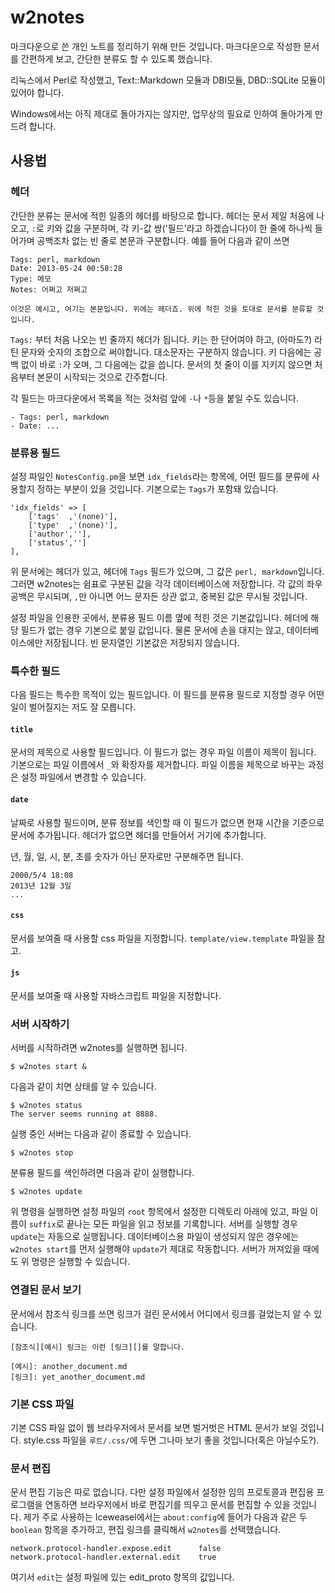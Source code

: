 w2notes
=======

마크다운으로 쓴 개인 노트를 정리하기 위해 만든 것입니다. 마크다운으로 작성한 문서를 간편하게 보고, 간단한 분류도 할 수 있도록 했습니다.

리눅스에서 Perl로 작성했고, Text::Markdown 모듈과 DBI모듈, DBD::SQLite 모듈이 있어야 합니다. 

Windows에서는 아직 제대로 돌아가지는 않지만, 업무상의 필요로 인하여 돌아가게 만드려 합니다.

사용법
----

### 헤더 ###

간단한 분류는 문서에 적힌 일종의 헤더를 바탕으로 합니다. 헤더는 문서 제일 처음에 나오고, `:`로 키와 값을 구분하며, 각 키-값 쌍('필드'라고 하겠습니다)이 한 줄에 하나씩 들어가며 공백조차 없는 빈 줄로 본문과 구분합니다. 예를 들어 다음과 같이 쓰면

	Tags: perl, markdown
	Date: 2013-05-24 00:58:28
	Type: 메모
	Notes: 어쩌고 저쩌고

	이것은 예시고, 여기는 본문입니다. 위에는 헤더죠. 위에 적힌 것을 토대로 문서를 분류할 것입니다. 

`Tags:` 부터 처음 나오는 빈 줄까지 헤더가 됩니다. 키는 한 단어여야 하고, (아마도?) 라틴 문자와 숫자의 조합으로 써야합니다. 대소문자는 구분하지 않습니다. 키 다음에는 공백 없이 바로 `:`가 오며, 그 다음에는 값을 씁니다. 문서의 첫 줄이 이를 지키지 않으면 처음부터 본문이 시작되는 것으로 간주합니다.

각 필드는 마크다운에서 목록을 적는 것처럼 앞에 `-`나 `*`등을 붙일 수도 있습니다. 

	- Tags: perl, markdown
	- Date: ...

### 분류용 필드 ###

설정 파일인 `NotesConfig.pm`을 보면 `idx_fields`라는 항목에, 어떤 필드를 분류에 사용할지 정하는 부분이 있을 것입니다. 기본으로는 `Tags`가 포함돼 있습니다. 

	'idx_fields' => [
		['tags'  ,'(none)'],
		['type'  ,'(none)'],
		['author',''],
		['status','']
	],

위 문서에는 헤더가 있고, 헤더에 `Tags` 필드가 있으며, 그 값은 `perl, markdown`입니다. 그러면 w2notes는 쉼표로 구분된 값을 각각 데이터베이스에 저장합니다. 각 값의 좌우 공백은 무시되며, `,`만 아니면 어느 문자든 상관 없고, 중복된 값은 무시될 것입니다. 

설정 파일을 인용한 곳에서, 분류용 필드 이름 옆에 적힌 것은 기본값입니다. 헤더에 해당 필드가 없는 경우 기본으로 붙일 값입니다. 물론 문서에 손을 대지는 않고, 데이터베이스에만 저장됩니다. 빈 문자열인 기본값은 저장되지 않습니다.

### 특수한 필드 ###

다음 필드는 특수한 목적이 있는 필드입니다. 이 필드를 분류용 필드로 지정할 경우 어떤 일이 벌어질지는 저도 잘 모릅니다.

#### `title` ####

문서의 제목으로 사용할 필드입니다. 이 필드가 없는 경우 파일 이름이 제목이 됩니다. 기본으로는 파일 이름에서 `_`와 확장자를 제거합니다. 파일 이름을 제목으로 바꾸는 과정은 설정 파일에서 변경할 수 있습니다.

#### `date` ####

날짜로 사용할 필드이며, 분류 정보를 색인할 때 이 필드가 없으면 현재 시간을 기준으로 문서에 추가됩니다. 헤더가 없으면 헤더를 만들어서 거기에 추가합니다. 

년, 월, 일, 시, 분, 초를 숫자가 아닌 문자로만 구분해주면 됩니다. 

	2000/5/4 18:08
	2013년 12월 3일
	...

#### `css` ####

문서를 보여줄 때 사용할 css 파일을 지정합니다. `template/view.template` 파일을 참고.

#### `js` ####

문서를 보여줄 때 사용할 자바스크립트 파일을 지정합니다.

### 서버 시작하기 ###

서버를 시작하려면 w2notes를 실행하면 됩니다.

	$ w2notes start &

다음과 같이 치면 상태를 알 수 있습니다. 

	$ w2notes status
	The server seems running at 8888.

실행 중인 서버는 다음과 같이 종료할 수 있습니다.

	$ w2notes stop

분류용 필드를 색인하려면 다음과 같이 실행합니다. 

	$ w2notes update

위 명령을 실행하면 설정 파일의 `root` 항목에서 설정한 디렉토리 아래에 있고, 파일 이름이 `suffix`로 끝나는 모든 파일을 읽고 정보를 기록합니다. 서버를 실행할 경우 `update`는 자동으로 실행됩니다. 데이터베이스용 파일이 생성되지 않은 경우에는 `w2notes start`를 먼저 실행해야 `update`가 제대로 작동합니다. 서버가 꺼져있을 때에도 위 명령은 실행할 수 있습니다.

### 연결된 문서 보기 ###

문서에서 참조식 링크를 쓰면 링크가 걸린 문서에서 어디에서 링크를 걸었는지 알 수 있습니다.

	[참조식][예시] 링크는 이런 [링크][]를 말합니다.

	[예시]: another_document.md
	[링크]: yet_another_document.md

### 기본 CSS 파일 ###

기본 CSS 파일 없이 웹 브라우저에서 문서를 보면 벌거벗은 HTML 문서가 보일 것입니다. style.css 파일을 `루트/.css/`에 두면 그나마 보기 좋을 것입니다(혹은 아닐수도?).

### 문서 편집 ###

문서 편집 기능은 따로 없습니다. 다만 설정 파일에서 설정한 임의 프로토콜과 편집용 프로그램을 연동하면 브라우저에서 바로 편집기를 띄우고 문서를 편집할 수 있을 것입니다. 제가 주로 사용하는 Iceweasel에서는 `about:config`에 들어가 다음과 같은 두 `boolean` 항목을 추가하고, 편집 링크를 클릭해서 `w2notes`를  선택했습니다. 

	network.protocol-handler.expose.edit      false
	network.protocol-handler.external.edit    true

여기서 `edit`는 설정 파일에 있는 edit_proto 항목의 값입니다.
